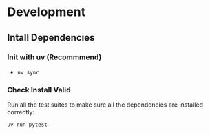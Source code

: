 # Development

## Intall Dependencies

### Init with uv (Recommmend)

- `uv sync`

### Check Install Valid

Run all the test suites to make sure all the dependencies are installed correctly:

`uv run pytest`

